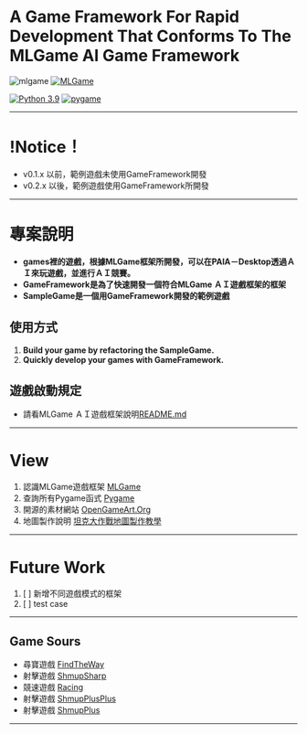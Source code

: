 # A Game Framework For Rapid Development That Conforms To The MLGame AI Game Framework


![mlgame](https://img.shields.io/github/v/tag/Jesse-Jumbo/GameFramework)
[![MLGame](https://img.shields.io/badge/MLGame-10.0.0-<COLOR>.svg)](https://github.com/PAIA-Playful-AI-Arena/MLGame)


[![Python 3.9](https://img.shields.io/badge/python->3.9-blue.svg)](https://www.python.org/downloads/release/python-390/)
[![pygame](https://img.shields.io/badge/pygame->2.0.1-blue.svg)](https://github.com/pygame/pygame/releases/tag/2.0.1)

---
# !Notice！

- v0.1.x 以前，範例遊戲未使用GameFramework開發
- v0.2.x 以後，範例遊戲使用GameFramework所開發
---
# 專案說明
- **games裡的遊戲，根據MLGame框架所開發，可以在PAIA－Desktop透過ＡＩ來玩遊戲，並進行ＡＩ競賽。**
- **GameFramework是為了快速開發一個符合MLGame ＡＩ遊戲框架的框架**
- **SampleGame是一個用GameFramework開發的範例遊戲**

[//]:# (game gif)

## 使用方式

1. **Build your game by refactoring the SampleGame.**
2. **Quickly develop your games with GameFramework.**

## 遊戲啟動規定
- 請看MLGame ＡＩ遊戲框架說明[README.md](https://github.com/PAIA-Playful-AI-Arena/MLGame/blob/master/README.md)

---
# View

1. 認識MLGame遊戲框架 [MLGame](https://github.com/PAIA-Playful-AI-Arena/MLGame)
2. 查詢所有Pygame函式 [Pygame](https://www.pygame.org/docs/index.html#)
3. 開源的素材網站 [OpenGameArt.Org](https://opengameart.org/)
4. 地圖製作說明 [坦克大作戰地圖製作教學](https://github.com/Jesse-Jumbo/TankMan/blob/main/Mapping.md)

---
# Future Work

1. [ ] 新增不同遊戲模式的框架
2. [ ] test case

---
## Game Sours
- 尋寶遊戲 [FindTheWay](https://github.com/CodeMaker0314/GameFramework)
- 射擊遊戲 [ShmupSharp](https://github.com/Charlotte20061023/GameFramework)
- 競速遊戲 [Racing](https://github.com/LiPeggy/GameFramework)
- 射擊遊戲 [ShmupPlusPlus](https://github.com/jia211023/GameFramework)
- 射擊遊戲 [ShmupPlus](https://github.com/Nov20Firth/GameFramework)

---
